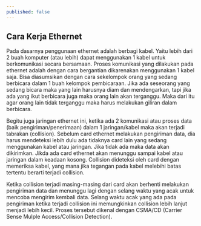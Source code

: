 ```yaml
---
published: false
---
```

## Cara Kerja Ethernet

Pada dasarnya penggunaan ethernet adalah berbagi kabel. Yaitu lebih dari 2 buah komputer (atau lebih) dapat menggunakan 1 kabel untuk berkomunikasi secara bersamaan. Proses komunikasi yang dilakukan pada ethernet adalah dengan cara bergantian dikarenakan menggunakan 1 kabel saja. Bisa diasumsikan dengan cara sekelompok orang yang sedang berbicara dalam 1 buah kelompok pembicaraan. Jika ada seseorang yang sedang bicara maka yang lain harusnya diam dan mendengarkan, tapi jika ada yang ikut berbicara juga maka orang lain akan terganggu. Maka dari itu agar orang lain tidak terganggu maka harus melakukan giliran dalam berbicara.  
	
Begitu juga jaringan ethernet ini, ketika ada 2 komunikasi atau proses data (baik pengiriman/penerimaan) dalam 1 jaringan/kabel maka akan terjadi tabrakan (collision). Sebelum card ethernet melakukan pengiriman data, dia harus mendeteksi lebih dulu ada tidaknya card lain yang sedang menggunakan kabel atau jaringan. Jika tidak ada maka data akan dikirimkan. Jikda ada card ethernet akan menunggu sampai kabel atau jaringan dalam keadaan kosong. Collision dideteksi oleh card dengan memeriksa kabel, yang mana jika tegangan pada kabel melebihi batas tertentu berarti terjadi collision.  

Ketika collision terjadi masing-masing dari card akan berhenti melakukan pengiriman data dan menunggu lagi dengan selang waktu yang acak untuk mencoba mengirim kembali data. Selang waktu acak yang ada pada pengiriman ketika terjadi collision ini memungkinkan collision lebih lanjut menjadi lebih kecil. Proses tersebut dikenal dengan CSMA/CD (Carrier Sense Mulple Access/Collision Detection).  



